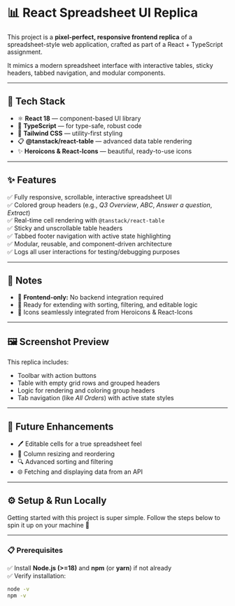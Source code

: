 # 📊 React Spreadsheet UI Replica

This project is a **pixel-perfect, responsive frontend replica** of a spreadsheet-style web application, crafted as part of a React + TypeScript assignment.  

It mimics a modern spreadsheet interface with interactive tables, sticky headers, tabbed navigation, and modular components.

---

## 🚀 Tech Stack

- ⚛️ **React 18** — component-based UI library  
- 📝 **TypeScript** — for type-safe, robust code  
- 🎨 **Tailwind CSS** — utility-first styling  
- 📋 **@tanstack/react-table** — advanced data table rendering  
- ✨ **Heroicons & React-Icons** — beautiful, ready-to-use icons  

---

## ✨ Features

✅ Fully responsive, scrollable, interactive spreadsheet UI  
✅ Colored group headers (e.g., *Q3 Overview*, *ABC*, *Answer a question*, *Extract*)  
✅ Real-time cell rendering with `@tanstack/react-table`  
✅ Sticky and unscrollable table headers  
✅ Tabbed footer navigation with active state highlighting  
✅ Modular, reusable, and component-driven architecture  
✅ Logs all user interactions for testing/debugging purposes  

---

## 📝 Notes

- 📍 **Frontend-only:** No backend integration required  
- 🔗 Ready for extending with sorting, filtering, and editable logic  
- 🎨 Icons seamlessly integrated from Heroicons & React-Icons  

---

## 🖼️ Screenshot Preview

This replica includes:

- Toolbar with action buttons  
- Table with empty grid rows and grouped headers  
- Logic for rendering and coloring group headers  
- Tab navigation (like *All Orders*) with active state styles  

---

## 🌱 Future Enhancements

- 🖊️ Editable cells for a true spreadsheet feel  
- 📐 Column resizing and reordering  
- 🔍 Advanced sorting and filtering  
- 🌐 Fetching and displaying data from an API  

---

## ⚙️ Setup & Run Locally

Getting started with this project is super simple. Follow the steps below to spin it up on your machine 🚀  

---

### 📋 Prerequisites

✅ Install **Node.js (>=18)** and **npm** (or **yarn**) if not already  
✅ Verify installation:
```bash
node -v
npm -v
